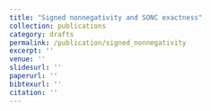 ```yaml
---
title: "Signed nonnegativity and SONC exactness"
collection: publications
category: drafts
permalink: /publication/signed_nonnegativity
excerpt: ''
venue: ''
slidesurl: ''
paperurl: ''
bibtexurl: ''
citation: ''
---
```

